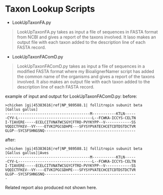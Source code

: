 Taxon Lookup Scripts
===================

- LookUpTaxonFA.py   

>LookUpTaxonFA.py takes as input a file of sequences in FASTA format from NCBI and gives a report of the taxons involved. It laso makes an output file with each taxon added to the description line of each FASTA record.

- LookUpTaxonFAComD.py   

>LookUpTaxonFAComD.py takes as input a file of sequences in a modified FASTA format where my BioalignerNamer script has added the common name of the organisms and gives a report of the taxons involved. It also makes an output file with each taxon added to the description line of each FASTA record.

example of input and output for LookUpTaxonFAComD.py:
before:
```
>chicken |gi|45383616|ref|NP_989588.1| follitropin subunit beta [Gallus gallus]
---------------------------------------M-----------KTLN-----
-CYV-L----------------------------------L--FCWKA-ICCYS-CELTN
I-TIAVERE-----ECELCITVNATWCSGYCFTRD-PVYKYPP--V------------SS
VQQICTFKEV--VY----ETVKIPGCGDHPE---SFYSYPVATECHCETCDTDSTDCTVR
GLGP--SYCSFSHNGSNQ------------------------------------------

```

after:
```
>chicken |gi|45383616|ref|NP_989588.1| follitropin subunit beta [Gallus gallus]|Aves
---------------------------------------M-----------KTLN-----
-CYV-L----------------------------------L--FCWKA-ICCYS-CELTN
I-TIAVERE-----ECELCITVNATWCSGYCFTRD-PVYKYPP--V------------SS
VQQICTFKEV--VY----ETVKIPGCGDHPE---SFYSYPVATECHCETCDTDSTDCTVR
GLGP--SYCSFSHNGSNQ------------------------------------------
-
```
Related report also produced not shown here.
